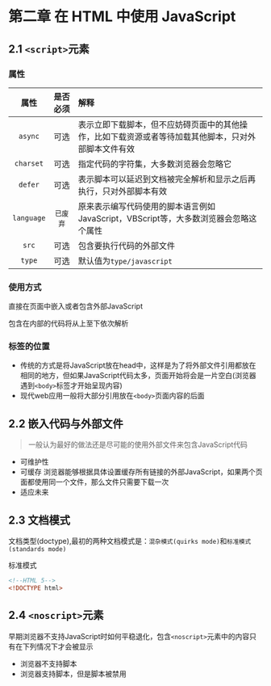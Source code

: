 # 第二章 在 HTML 中使用 JavaScript

## 2.1 `<script>`元素

### 属性
|属性|是否必须|解释|
|:--:|:--:|:--|
|`async`|可选|表示立即下载脚本，但不应妨碍页面中的其他操作，比如下载资源或者等待加载其他脚本，只对外部脚本文件有效|
|`charset`|可选|指定代码的字符集，大多数浏览器会忽略它|
|`defer`|可选|表示脚本可以延迟到文档被完全解析和显示之后再执行，只对外部脚本有效|
|`language`|`已废弃`|原来表示编写代码使用的脚本语言例如JavaScript，VBScript等，大多数浏览器会忽略这个属性|
|`src`|可选|包含要执行代码的外部文件|
|`type`|可选|默认值为`type/javascript`|

### 使用方式
直接在页面中嵌入或者包含外部JavaScript

包含在内部的代码将从上至下依次解析

### 标签的位置
- 传统的方式是将JavaScript放在head中，这样是为了将外部文件引用都放在相同的地方，但如果JavaScript代码太多，页面开始将会是一片空白(浏览器遇到`<body>`标签才开始呈现内容)
- 现代web应用一般将大部分引用放在`<body>`页面内容的后面

## 2.2 嵌入代码与外部文件
>一般认为最好的做法还是尽可能的使用外部文件来包含JavaScript代码

- 可维护性 
- 可缓存 浏览器能够根据具体设置缓存所有链接的外部JavaScript，如果两个页面都使用同一个文件，那么文件只需要下载一次
- 适应未来

## 2.3 文档模式
文档类型(doctype),最初的两种文档模式是：`混杂模式(quirks mode)`和`标准模式(standards mode)`

标准模式
```html
<!--HTML 5-->
<!DOCTYPE html>
```

## 2.4 `<noscript>`元素
早期浏览器不支持JavaScript时如何平稳退化，包含`<noscript>`元素中的内容只有在下列情况下才会被显示
- 浏览器不支持脚本
- 浏览器支持脚本，但是脚本被禁用

